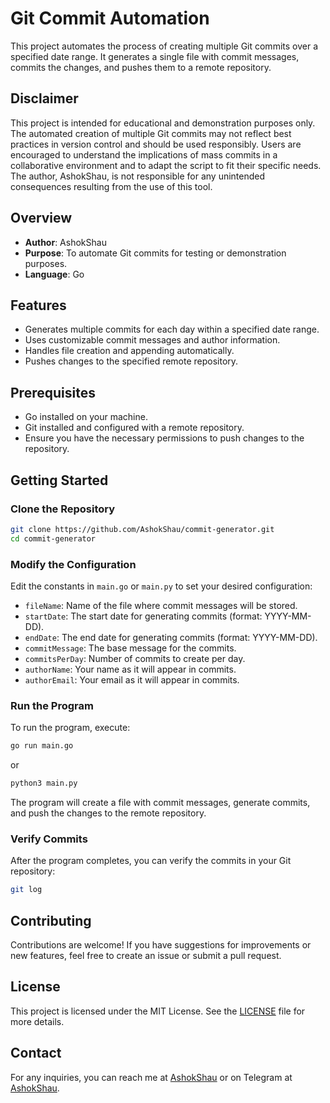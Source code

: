 # Git Commit Automation

This project automates the process of creating multiple Git commits over a specified date range. It generates a single file with commit messages, commits the changes, and pushes them to a remote repository.

## Disclaimer

This project is intended for educational and demonstration purposes only. The automated creation of multiple Git commits may not reflect best practices in version control and should be used responsibly. Users are encouraged to understand the implications of mass commits in a collaborative environment and to adapt the script to fit their specific needs. The author, AshokShau, is not responsible for any unintended consequences resulting from the use of this tool.


## Overview

- **Author**: AshokShau
- **Purpose**: To automate Git commits for testing or demonstration purposes.
- **Language**: Go

## Features

- Generates multiple commits for each day within a specified date range.
- Uses customizable commit messages and author information.
- Handles file creation and appending automatically.
- Pushes changes to the specified remote repository.

## Prerequisites

- Go installed on your machine.
- Git installed and configured with a remote repository.
- Ensure you have the necessary permissions to push changes to the repository.

## Getting Started

### Clone the Repository

```bash
git clone https://github.com/AshokShau/commit-generator.git
cd commit-generator
```

### Modify the Configuration

Edit the constants in `main.go` or `main.py` to set your desired configuration:

- `fileName`: Name of the file where commit messages will be stored.
- `startDate`: The start date for generating commits (format: YYYY-MM-DD).
- `endDate`: The end date for generating commits (format: YYYY-MM-DD).
- `commitMessage`: The base message for the commits.
- `commitsPerDay`: Number of commits to create per day.
- `authorName`: Your name as it will appear in commits.
- `authorEmail`: Your email as it will appear in commits.

### Run the Program

To run the program, execute:

```bash
go run main.go
```
or 
```bash
python3 main.py
```

The program will create a file with commit messages, generate commits, and push the changes to the remote repository.

### Verify Commits

After the program completes, you can verify the commits in your Git repository:

```bash
git log
```

## Contributing

Contributions are welcome! If you have suggestions for improvements or new features, feel free to create an issue or submit a pull request.

## License

This project is licensed under the MIT License. See the [LICENSE](LICENSE) file for more details.

## Contact

For any inquiries, you can reach me at [AshokShau](https://github.com/AshokShau) or on Telegram at [AshokShau](https://t.me/AshokShau).
